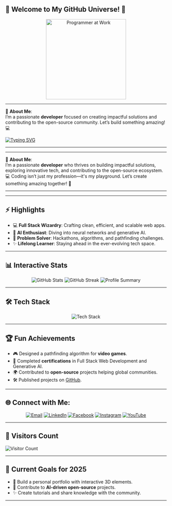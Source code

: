 ## 🌟 Welcome to My GitHub Universe! 🚀

<div align="center">
  <img src="https://raw.githubusercontent.com/your-username/your-repo/main/path-to-image.png" alt="Programmer at Work" width="250"/>
</div>

---

🌟 **About Me**:  
I’m a passionate **developer** focused on creating impactful solutions and contributing to the open-source community. Let’s build something amazing! 💻




[![Typing SVG](https://readme-typing-svg.herokuapp.com?font=Fira+Code&size=28&pause=2000&color=36F7F3&background=000000&width=500&lines=Hi+There!+I'm+Pratik+Gone👋;Full+Stack+Developer+🚀;AI+Explorer+🤖;Open+Source+Contributor+🌍)](https://git.io/typing-svg)

---

---

🌟 **About Me**:  
I’m a passionate **developer** who thrives on building impactful solutions, exploring innovative tech, and contributing to the open-source ecosystem.  
💻 Coding isn’t just my profession—it's my playground. Let’s create something amazing together! 🌈  

---



---

## ⚡ Highlights
- 💻 **Full Stack Wizardry**: Crafting clean, efficient, and scalable web apps.
- 🤖 **AI Enthusiast**: Diving into neural networks and generative AI.
- 🧩 **Problem Solver**: Hackathons, algorithms, and pathfinding challenges.
- ✨ **Lifelong Learner**: Staying ahead in the ever-evolving tech space.

---

## 📊 Interactive Stats
<div align="center">
  <img src="https://github-readme-stats.vercel.app/api?username=YourGitHubUsername&show_icons=true&theme=tokyonight" alt="GitHub Stats" />
  <img src="https://github-readme-streak-stats.herokuapp.com/?user=YourGitHubUsername&theme=tokyonight" alt="GitHub Streak" />
  <img src="https://github-profile-summary-cards.vercel.app/api/cards/profile-details?username=YourGitHubUsername&theme=tokyonight" alt="Profile Summary" />
</div>

---

## 🛠️ Tech Stack
<div align="center">
  <img src="https://skillicons.dev/icons?i=html,css,js,react,nodejs,python,php,mysql,mongodb,git,github,vscode&theme=light" alt="Tech Stack" />
</div>

---

## 🏆 Fun Achievements

- 🎮 Designed a pathfinding algorithm for **video games**.
- 🏅 Completed **certifications** in Full Stack Web Development and Generative AI.
- 🌍 Contributed to **open-source** projects helping global communities.
- 🛠️ Published projects on [GitHub](https://github.com/YourGitHubUsername).

---

## 🌐 Connect with Me:

<div align="center">
  <a href="mailto:pratikgone1678@gmail.com"><img src="https://img.shields.io/badge/Email-D14836?style=for-the-badge&logo=gmail&logoColor=white" alt="Email"></a>
  <a href="https://www.linkedin.com/in/pratik-gone-5b531a25b"><img src="https://img.shields.io/badge/LinkedIn-%230077B5.svg?style=for-the-badge&logo=linkedin&logoColor=white" alt="LinkedIn"></a>
  <a href="https://www.facebook.com/pratikgone9520"><img src="https://img.shields.io/badge/Facebook-%231877F2.svg?style=for-the-badge&logo=facebook&logoColor=white" alt="Facebook"></a>
  <a href="https://www.instagram.com/pratikgone9520/#"><img src="https://img.shields.io/badge/Instagram-%23E4405F.svg?style=for-the-badge&logo=instagram&logoColor=white" alt="Instagram"></a>
  <a href="https://www.youtube.com/channel/UCH8w2MOTnE58euSLYeO8dwQ"><img src="https://img.shields.io/badge/YouTube-%23FF0000.svg?style=for-the-badge&logo=youtube&logoColor=white" alt="YouTube"></a>
</div>


---

## 🌟 Visitors Count
![Visitor Count](https://komarev.com/ghpvc/?username=YourGitHubUsername&color=brightgreen)

---

## 🎯 Current Goals for 2025
- 🚀 Build a personal portfolio with interactive 3D elements.
- 🌱 Contribute to **AI-driven open-source** projects.
- ✨ Create tutorials and share knowledge with the community.

---


